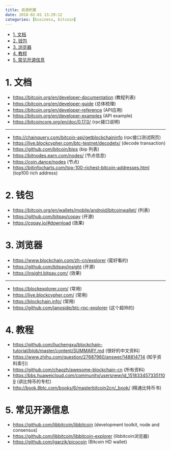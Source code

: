 ```yaml
---
title: 资源积累
date: 2018-02-01 13:29:12
categories: [business, bitcoin]
---
```


<!-- TOC -->

- [1. 文档](#1-文档)
- [2. 钱包](#2-钱包)
- [3. 浏览器](#3-浏览器)
- [4. 教程](#4-教程)
- [5. 常见开源信息](#5-常见开源信息)

<!-- /TOC -->

<a id="markdown-1-文档" name="1-文档"></a>
# 1. 文档

* https://bitcoin.org/en/developer-documentation (教程列表)
* https://bitcoin.org/en/developer-guide (总体梳理)
* https://bitcoin.org/en/developer-reference (API应用)
* https://bitcoin.org/en/developer-examples (API example)
* https://bitcoincore.org/en/doc/0.17.0/ (rpc接口说明)

---
* http://chainquery.com/bitcoin-api/getblockchaininfo (rpc接口测试网页)
* https://live.blockcypher.com/btc-testnet/decodetx/ (decode transaction)
* https://github.com/bitcoin/bips (bip 列表)
* https://bitnodes.earn.com/nodes/ (节点信息)
* https://coin.dance/nodes (节点)
* https://bitinfocharts.com/top-100-richest-bitcoin-addresses.html (top100 rich address)

<a id="markdown-2-钱包" name="2-钱包"></a>
# 2. 钱包

* https://bitcoin.org/en/wallets/mobile/android/bitcoinwallet/ (列表)
* https://github.com/bitpay/copay (开源)
* https://copay.io/#download (效果)

<a id="markdown-3-浏览器" name="3-浏览器"></a>
# 3. 浏览器

* https://www.blockchain.com/zh-cn/explorer (蛮好看的)
* https://github.com/bitpay/insight (开源)
* https://insight.bitpay.com/ (效果)
---
* https://blockexplorer.com/ (常用)
* https://live.blockcypher.com/ (常用)
* https://blockchain.info/ (常用)
* https://github.com/janoside/btc-rpc-explorer (这个超帅的)

<a id="markdown-4-教程" name="4-教程"></a>
# 4. 教程

* https://github.com/liuchengxu/blockchain-tutorial/blob/master/content/SUMMARY.md (很好的中文资料)
* https://www.zhihu.com/question/27687960/answer/148814714 (知乎资料索引)
* https://github.com/chaozh/awesome-blockchain-cn (所有资料)
* https://bbs.huaweicloud.com/community/usersnew/id_1518334573351109 (讲比特币的专栏)
* http://book.8btc.com/books/6/masterbitcoin2cn/_book/ (精通比特币书)

<a id="markdown-5-常见开源信息" name="5-常见开源信息"></a>
# 5. 常见开源信息

* https://github.com/libbitcoin/libbitcoin (development toolkit, node and consensus)
* https://github.com/libbitcoin/libbitcoin-explorer (libbitcoin浏览器)
* https://github.com/jgarzik/picocoin (Bitcoin HD wallet)
